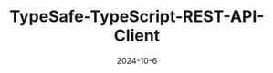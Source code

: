 ---
layout: post
title:  "TypeSafe-TypeScript-REST-API-Client"
date:   2024-10-6
categories: deployment
---